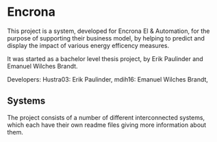 # Encrona

This project is a system, developed for Encrona El & Automation, for the purpose of supporting their business model, by helping to predict and display the impact of various energy efficency measures. 

It was started as a bachelor level thesis project, by Erik Paulinder and Emanuel Wilches Brandt. 

Developers:
Hustra03: Erik Paulinder, 
mdih16: Emanuel Wilches Brandt, 

## Systems

The project consists of a number of different interconnected systems, which each have their own readme files giving more information about them.